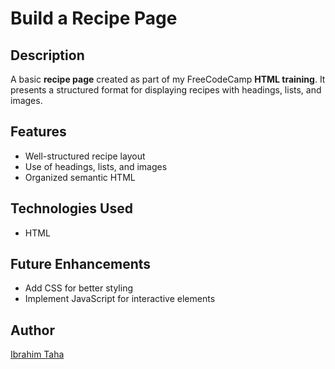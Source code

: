 # Build a Recipe Page

## Description
A basic **recipe page** created as part of my FreeCodeCamp **HTML training**. It presents a structured format for displaying recipes with headings, lists, and images.

## Features
- Well-structured recipe layout
- Use of headings, lists, and images
- Organized semantic HTML

## Technologies Used
- HTML

## Future Enhancements
- Add CSS for better styling
- Implement JavaScript for interactive elements

## Author
[Ibrahim Taha](https://github.com/ibrahimtaha22)
